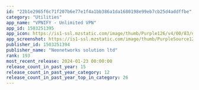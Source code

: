 ```yaml
---
id: "22b1e2965f6c71f207b6e77e1f4a1bb386a1da1680198e99eb7cb25d4addffbe"
category: "Utilities"
app_name: "VPNIFY - Unlimited VPN"
app_id: 1503251395
app_icon: https://is1-ssl.mzstatic.com/image/thumb/Purple126/v4/00/83/d1/0083d109-6354-93b4-4cfe-0a8d55d625fb/AppIcon-0-0-1x_U007emarketing-0-7-0-85-220.png/1024x1024bb.png
app_screenshot: https://is1-ssl.mzstatic.com/image/thumb/PurpleSource126/v4/f1/ce/da/f1cedab4-4aae-8e47-6b4e-39a59333caa7/c73ba8ed-0ef2-40a6-adb5-4d506af5139c_01.png/1242x2688bb.png
publisher_id: 1503251394
publisher_name: "Neonetworks solution ltd"
rank: 193
most_recent_release: 2024-01-23 00:00:00
release_count_in_past_year: 15
release_count_in_past_year_category: 12
release_count_in_past_year_top_in_category: 26
---
```

